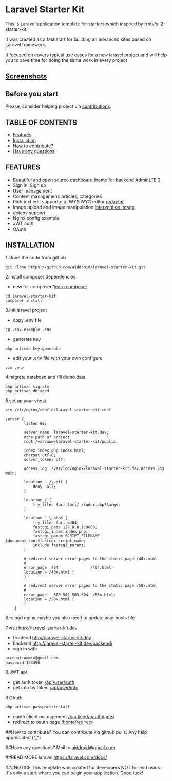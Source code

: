 # Laravel Starter Kit

This is Laravel application template for starters,which inspired by trntv/yii2-starter-kit.

It was created as a fast start for building an advanced sites based on Laravel framework. 

It focused on covers typical use cases for a new laravel project and will help you to save time for doing the same work in every project

## [Screenshots](https://aiddroid.com/screenshots-of-laravel-starter-kit/)

## Before you start
Please, consider helping project via [contributions](https://github.com/aiddroid/laravel-starter-kit/issues). 

## TABLE OF CONTENTS
- [Features](#features)
- [Installation](#installation)
- [How to contribute?](#how-to-contribute)
- [Have any questions](#have-any-questions)

## FEATURES
- Beautiful and open source dashboard theme for backend [AdminLTE 2](http://almsaeedstudio.com/AdminLTE)
- Sign in, Sign up
- User management
- Content management: articles, categories
- Rich text edit support,e.g. WYSIWYG editor [redactor](https://imperavi.com/redactor/)
- Image upload and image manipulation [Intervention Image](http://image.intervention.io/)
- dotenv support
- Nginx config example
- JWT auth
- OAuth


## INSTALLATION
1.clone the code from github
```
git clone https://github.com/aiddroid/laravel-starter-kit.git
```
2.install composer dependencies
- new for composer?[learn composer](https://getcomposer.org/)
```
cd laravel-starter-kit
composer install
```
3.init laravel project
- copy .env file
```
cp .env.example .env
```
- generate key
```
php artisan key:generate
```
- edit your .env file with your own configure
```
vim .env
```
4.migrate database and fill demo data
```
php artisan migrate
php artisan db:seed
```
5.set up your vhost
```
vim /etc/nginx/conf.d/laravel-starter-kit.conf
```
```
server {
        listen 80;

        server_name  laravel-starter-kit.dev;
        #the path of project
        root /var/www/laravel-starter-kit/public;

        index index.php index.html;
        charset utf-8;
        server_tokens off;

        access_log  /var/log/nginx/laravel-starter-kit.dev.access.log  main;

        location ~ /\.git {
            deny  all;
        }

        location / {
            try_files $uri $uri/ /index.php?$args;
        }

        location ~ \.php$ {
            try_files $uri =404;
            fastcgi_pass 127.0.0.1:9000;
            fastcgi_index index.php;
            fastcgi_param SCRIPT_FILENAME $document_root$fastcgi_script_name;
            include fastcgi_params;
        }

        # redirect server error pages to the static page /40x.html
        #
        error_page  404              /404.html;
        location = /40x.html {
        }

        # redirect server error pages to the static page /50x.html
        #
        error_page   500 502 503 504  /50x.html;
        location = /50x.html {
        }
    }
```
6.reload nginx,maybe you also need to update your hosts file

7.visit http://laravel-starter-kit.dev
- frontend http://laravel-starter-kit.dev
- backend http://laravel-starter-kit.dev/backend/
- sign in with
```
account:admin@gmail.com
password:123456
```

8.JWT api
- get auth token [/api/user/auth](http://laravel-starter-kit.dev/api/user/auth?email=admin@gmail.com&password=123456)
- get info by token [/api/user/info](http://laravel-starter-kit.dev/api/user/info?token=yourtokenhere)

9.OAuth
```
php artisan passport:install
```
- oauth client management [/backend/oauth/index](http://laravel-starter-kit.dev/backend/oauth/index)
- redirect to oauth page [/home/redirect](http://laravel-starter-kit.dev/home/redirect)


##How to contribute?
You can contribute via github pulls. Any help appreciated (^_^)

##Have any questions?
Mail to [aiddroid@gmail.com](mailto:aiddroid@gmail.com)

##READ MORE
laravel https://laravel.com/docs/

###NOTICE
This template was created for developers NOT for end users.
It's only a start where you can begin your application.
Good luck!
